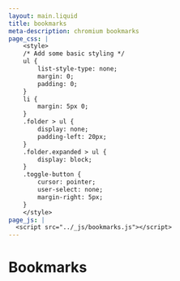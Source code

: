 ```yaml
---
layout: main.liquid
title: bookmarks
meta-description: chromium bookmarks 
page_css: | 
    <style>
    /* Add some basic styling */
    ul { 
        list-style-type: none; 
        margin: 0; 
        padding: 0; 
    }
    li { 
        margin: 5px 0; 
    }
    .folder > ul {
        display: none;
        padding-left: 20px;
    }
    .folder.expanded > ul {
        display: block;
    }
    .toggle-button {
        cursor: pointer;
        user-select: none;
        margin-right: 5px;
    }
    </style>
page_js: |
  <script src="../_js/bookmarks.js"></script>
---
```


<h1>Bookmarks</h1>
<ul id="bookmarks"></ul>